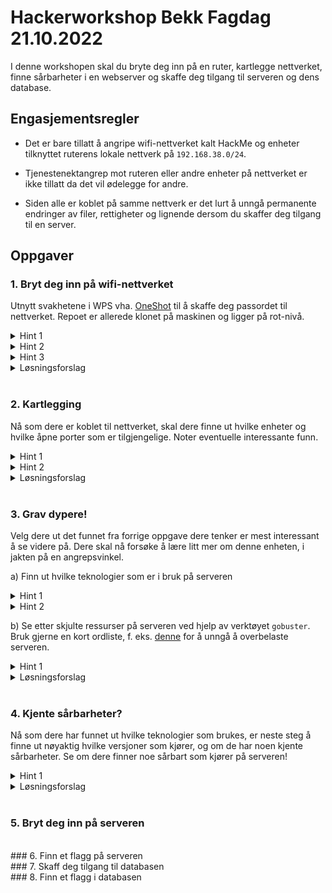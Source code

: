 # Hackerworkshop Bekk Fagdag 21.10.2022

I denne workshopen skal du bryte deg inn på en ruter, kartlegge nettverket, finne sårbarheter i en webserver og skaffe deg tilgang til serveren og dens database.

## Engasjementsregler

- Det er bare tillatt å angripe wifi-nettverket kalt HackMe og enheter tilknyttet ruterens lokale nettverk på `192.168.38.0/24`.

- Tjenestenektangrep mot ruteren eller andre enheter på nettverket er ikke tillatt da det vil ødelegge for andre.

- Siden alle er koblet på samme nettverk er det lurt å unngå permanente endringer av filer, rettigheter og lignende dersom du skaffer deg tilgang til en server.

## Oppgaver

### 1. Bryt deg inn på wifi-nettverket
Utnytt svakhetene i WPS vha. [OneShot](https://github.com/drygdryg/OneShot) til å skaffe deg passordet til nettverket. Repoet er allerede klonet på maskinen og ligger på rot-nivå. 

<details>
<summary>Hint 1</summary>
Naviger til OneShot-repoet i en terminal og kjør oneshot.py med riktig options.
</details>

<details>
<summary>Hint 2</summary>

Dere må spesifisere riktig trådløst grensesnitt ved å bruke `-i` flagget. Trådløst grensesnitt kan du finne med kommandoen `iwconfig`.
  
</details>

<details>
<summary>Hint 3</summary>
  
Om det tar lang tid, kan det hende dere har glemt å spesifisere hvilket angrep OneShot skal kjøre, ved å kjøre `--pixie-dust`.
</details>

<details><summary>Løsningsforslag</summary>
Kjør kommandoen under, og velg nettverket HackMe.
  
```
sudo python oneshot.py -i wlan0 --pixie-dust
```

</details>

</br>

### 2. Kartlegging
Nå som dere er koblet til nettverket, skal dere finne ut hvilke enheter og hvilke åpne porter som er tilgjengelige. 
Noter eventuelle interessante funn.

<details><summary>Hint 1</summary>

Her kan dere bruke verktøyet `nmap` til å scanne nettverket. Bruk `man nmap` for å se hvilke options dere kan gi til nmap.

</details>

<details><summary>Hint 2</summary>

Enheter som ligger i IP-rangen `192.168.38.100 - 192.168.38.255` er dere selv og andre deltakere i workshopen.

</details>

<details><summary>Løsningsforslag</summary>

Kjør nmap med `-A`flagget for å vise mer informasjon om her host.
  
```sudo nmap -A 192.168.38.0-100```
  
</details>


</br>

### 3. Grav dypere!
Velg dere ut det funnet fra forrige oppgave dere tenker er mest interessant å se videre på. Dere skal nå forsøke å lære litt mer om denne enheten, i jakten på en angrepsvinkel.

a) Finn ut hvilke teknologier som er i bruk på serveren

<details><summary>Hint 1</summary>
Også her er nmap et fint verktøy. Hvilke porter er åpne? Svarer serveren på http/https-trafikk? 
</details>

<details><summary>Hint 2</summary>
Ved å se at port 8080 er åpen, kan vi anta at serveren svarer på https-trafikk. Om dere åpner IP-adressen i en browser får dere nok et hint! 

Om dere ønsker, kan dere også bruke wappalyzer-utvidelsen i nettleseren for å undersøke nærmere. 
</details>
 
b) Se etter skjulte ressurser på serveren ved hjelp av verktøyet `gobuster`. Bruk gjerne en kort ordliste, f. eks. [denne](https://raw.githubusercontent.com/danielmiessler/SecLists/master/Discovery/Web-Content/common.txt) for å unngå å overbelaste serveren. 

<details><summary>Hint 1</summary>
Last ned ordlisten og kjør kommandoen under. Ser dere noen interessante funn?

```gobuster dir -u http://192.168.38.72:1337 -w common.txt```
</details>

<details><summary>Løsningsforslag</summary>

Her finnes det flere måter man kan konkludere med at webserveren kjører en wordpress-instans. Man kan feks åpne http://192.168.38.72 i en browser, og se at "Powered by wordpress" pryder footeren på siden. 
  
Ved hjelp av gobuster kan vi også finne frem til siden (TODO: Hvilken side var det de kunne finne her?). Om dere fant denne, fikk dere også et flagg. Yay!

</details> 
 
</br>

### 4. Kjente sårbarheter?

Nå som dere har funnet ut hvilke teknologier som brukes, er neste steg å finne ut nøyaktig hvilke versjoner som kjører, og om de har noen kjente sårbarheter. Se om dere finner noe sårbart som kjører på serveren!

<details><summary>Hint 1</summary>

Ettersom vi vet at dette er en wordpress-server, kan vi bruke verktøyet wpscan. Dette verktøyet er allerede installert på kali linux, og brukes til å scanne blant annet sårbare versjoner, plugins og themes i tillegg til feilkonfigurasjoner.

</details>

<details><summary>Løsningsforslag</summary>
Kjør kommandoen under. Fra resultatet ser vi at serveren kjører en sårbar versjon av pluginen simple-file-list. 
  
```wpscan --url http://192.168.38.72:1337 ```

</details>
</br>

### 5. Bryt deg inn på serveren


</br>
### 6. Finn et flagg på serveren


</br>
### 7. Skaff deg tilgang til databasen


</br>
### 8. Finn et flagg i databasen

